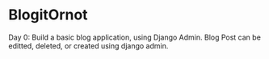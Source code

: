 # BlogitOrnot

Day 0: 
Build a basic blog application, using Django Admin. 
Blog Post can be editted, deleted, or created using django admin.

